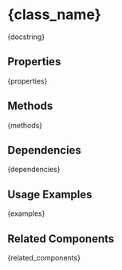 # {class_name}

{docstring}

## Properties
{properties}

## Methods
{methods}

## Dependencies
{dependencies}

## Usage Examples
{examples}

## Related Components
{related_components}